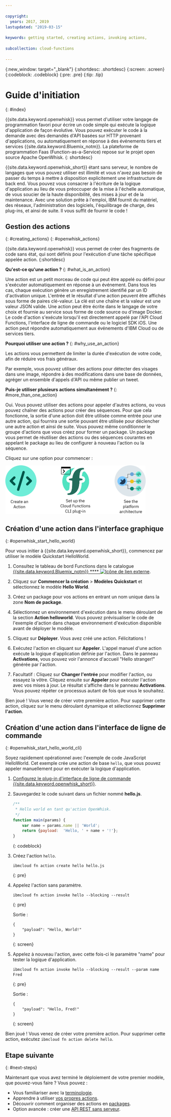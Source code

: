 ```yaml
---

copyright:
  years: 2017, 2019
lastupdated: "2019-03-15"

keywords: getting started, creating actions, invoking actions, 

subcollection: cloud-functions

---
```


{:new_window: target="_blank"}
{:shortdesc: .shortdesc}
{:screen: .screen}
{:codeblock: .codeblock}
{:pre: .pre}
{:tip: .tip}

# Guide d'initiation
{: #index}

{{site.data.keyword.openwhisk}} vous permet d'utiliser votre langage de programmation favori pour écrire un code simple qui exécute la logique d'application de façon évolutive. Vous pouvez exécuter le code à la demande avec des demandés d'API basées sur HTTP provenant d'applications, ou automatiquement en réponse à des événements tiers et services {{site.data.keyword.Bluemix_notm}}. La plateforme de programmation Faas (Function-as-a-Service) repose sur le projet open source Apache OpenWhisk.
{: shortdesc}

{{site.data.keyword.openwhisk_short}} étant sans serveur, le nombre de langages que vous pouvez utiliser est illimité et vous n'avez pas besoin de passer du temps à mettre à disposition explicitement une infrastructure de back end. Vous pouvez vous consacrer à l'écriture de la logique d'application au lieu de vous préoccuper de la mise à l'échelle automatique, de vous soucier de la haute disponibilité, des mises à jour et de la maintenance. Avec une solution prête à l'emploi, IBM fournit du matériel, des réseaux, l'administration des logiciels, l'équilibrage de charge, des plug-ins, et ainsi de suite. Il vous suffit de fournir le code ! 

## Gestion des actions
{: #creating_actions}
{: #openwhisk_actions}

{{site.data.keyword.openwhisk}} vous permet de créer des fragments de code sans état, qui sont définis pour l'exécution d'une tâche spécifique appelée action.
{:shortdesc}

**Qu'est-ce qu'une action ?**
{: #what_is_an_action}

Une action est un petit morceau de code qui peut être appelé ou défini pour s'exécuter automatiquement en réponse à un événement. Dans tous les cas, chaque exécution génère un enregistrement identifié par un ID d'activation unique. L'entrée et le résultat d'une action peuvent être affichés sous forme de paires clé-valeur. La clé est une chaîne et la valeur est une valeur JSON valide. Une action peut être écrite dans le langage de votre choix et fournie au service sous forme de code source ou d'image Docker. Le code d'action s'exécute lorsqu'il est directement appelé par l'API Cloud Functions, l'interface de ligne de commande ou le logiciel SDK iOS. Une action peut répondre automatiquement aux événements d'IBM Cloud ou de services tiers. 

**Pourquoi utiliser une action ?**
{: #why_use_an_action}

Les actions vous permettent de limiter la durée d'exécution de votre code, afin de réduire vos frais généraux. 

Par exemple, vous pouvez utiliser des actions pour détecter des visages dans une image, répondre à des modifications dans une base de données, agréger un ensemble d'appels d'API ou même publier un tweet. 

**Puis-je utiliser plusieurs actions simultanément ?**
{: #more_than_one_action}

Oui. Vous pouvez utiliser des actions pour appeler d'autres actions, ou vous pouvez chaîner des actions pour créer des séquences. Pour que cela fonctionne, la sortie
d'une action doit être utilisée comme entrée pour une autre action, qui fournira une sortie pouvant être utilisée pour déclencher une autre action et ainsi de suite. Vous pouvez même conditionner le groupe d'actions que vous créez pour former un package. Un package vous permet de réutiliser des actions ou des séquences courantes en appelant le package au lieu de configurer à nouveau l'action ou la séquence. 

Cliquez sur une option pour commencer :

<img usemap="#home_map" border="0" class="image" id="image_ztx_crb_f1b" src="images/imagemap.png" width="440" alt="Cliquez sur une icône pour vous initier rapidement à {{site.data.keyword.openwhisk_short}}." style="width:440px;" />
<map name="home_map" id="home_map">
<area href="/docs/openwhisk?topic=cloud-functions-index#openwhisk_start_hello_world" alt="Création d'une action" title="Création d'une action" shape="rect" coords="-7, -8, 108, 211" />
<area href="/docs/openwhisk?topic=cloud-functions-cloudfunctions_cli" alt="Configuration du plug-in de l'interface de ligne de commande {{site.data.keyword.openwhisk_short}}" title="Configuration du plug-in de l'interface de ligne de commande {{site.data.keyword.openwhisk_short}}" shape="rect" coords="155, -1, 289, 210" />
<area href="/docs/openwhisk?topic=cloud-functions-openwhisk_about" alt="Voir l'architecture de la plateforme" title="Voir l'architecture de la platforme" shape="rect" coords="326, -10, 448, 218" />
</map>

## Création d'une action dans l'interface graphique
{: #openwhisk_start_hello_world}

Pour vous initier à {{site.data.keyword.openwhisk_short}}, commencez par utiliser le modèle Quickstart HelloWorld.

1.  Consultez le tableau de bord Functions dans le catalogue [{{site.data.keyword.Bluemix_notm}} **** ![Icône de lien externe](../icons/launch-glyph.svg "Icône de lien externe")](https://cloud.ibm.com/openwhisk).

2. Cliquez sur **Commencer la création** > **Modèles Quickstart** et sélectionnez le modèle **Hello World**.

3. Créez un package pour vos actions en entrant un nom unique dans la zone **Nom de package**. 

4. Sélectionnez un environnement d'exécution dans le menu déroulant de la section **Action helloworld**. Vous pouvez prévisualiser le code de l'exemple d'action dans chaque environnement d'exécution disponible avant de déployer le modèle. 

5. Cliquez sur **Déployer**. Vous avez créé une action. Félicitations !

6. Exécutez l'action en cliquant sur **Appeler**. L'appel manuel d'une action exécute la logique d'application définie par l'action. Dans le panneau **Activations**, vous pouvez voir l'annonce d'accueil "Hello stranger!" générée par l'action.

7. Facultatif : Cliquez sur **Changer l'entrée** pour modifier l'action, ou essayez la vôtre. Cliquez ensuite sur **Appeler** pour exécuter l'action avec vos mises à jour. Le résultat s'affiche dans le panneau **Activations**. Vous pouvez répéter ce processus autant de fois que vous le souhaitez. 

Bien joué ! Vous venez de créer votre première action. Pour supprimer cette action, cliquez sur le menu déroulant dynamique et sélectionnez **Supprimer l'action**.

## Création d'une action dans l'interface de ligne de commande
{: #openwhisk_start_hello_world_cli}

Soyez rapidement opérationnel avec l'exemple de code JavaScript HelloWorld. Cet exemple crée une action de base `hello`, que vous pouvez appeler manuellement pour en exécuter la logique d'application.

1. [Configurez le plug-in d'interface de ligne de commande {{site.data.keyword.openwhisk_short}}](/docs/openwhisk?topic=cloud-functions-cloudfunctions_cli).

2. Sauvegardez le code suivant dans un fichier nommé **hello.js**.

    ```javascript
    /**
     * Hello world en tant qu'action OpenWhisk.
     */
    function main(params) {
        var name = params.name || 'World';
        return {payload:  'Hello, ' + name + '!'};
    }
    ```
    {: codeblock}

3. Créez l'action `hello`.

    ```
    ibmcloud fn action create hello hello.js
    ```
    {: pre}

4. Appelez l'action sans paramètre.

    ```
    ibmcloud fn action invoke hello --blocking --result
    ```
    {: pre}  

    Sortie :
    ```
    {
        "payload": "Hello, World!"
    }
    ```
    {: screen}

5. Appelez à nouveau l'action, avec cette fois-ci le paramètre "name" pour tester la logique d'application.

    ```
    ibmcloud fn action invoke hello --blocking --result --param name Fred
    ```
    {: pre}  

    Sortie :
    ```
    {
        "payload": "Hello, Fred!"
    }
    ```
    {: screen}

Bien joué ! Vous venez de créer votre première action. Pour supprimer cette action, exécutez `ibmcloud fn action delete hello`.

## Etape suivante
{: #next-steps}

Maintenant que vous avez terminé le déploiement de votre premier modèle, que pouvez-vous faire ? Vous pouvez : 

* Vous familiariser avec la [terminologie](/docs/openwhisk?topic=cloud-functions-openwhisk_about#technology). 
* Apprendre à utiliser [vos propres actions](/docs/openwhisk?topic=cloud-functions-openwhisk_actions). 
* Découvrir comment organiser des actions en [packages](/docs/openwhisk?topic=cloud-functions-openwhisk_packages). 
* Option avancée : créer une [API REST sans serveur](/docs/openwhisk?topic=cloud-functions-openwhisk_apigateway). 
